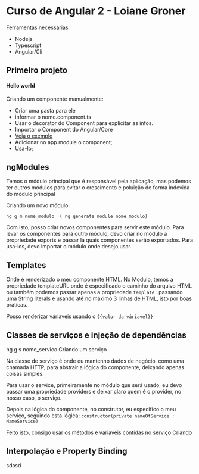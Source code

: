 # Curso de Angular 2 - Loiane Groner

Ferramentas necessárias:
 - Nodejs
 - Typescript
 - Angular/Cli


## Primeiro projeto

#### Hello world

Criando um componente manualmente:
- Criar uma pasta para ele
- informar o nome.component.ts
- Usar o decorator do Component para explicitar as infos.
- Importar o Component do Angular/Core
- [Veja o exemplo](https://www.github.com/matheusmfeitoza)
- Adicionar no app.module o component;
- Usa-lo;

## ngModules

Temos o módulo principal que é responsável pela aplicação, mas podemos ter outros módulos para evitar o crescimento e poluição de forma indevida do módulo principal

Criando um novo módulo:

    ng g m nome_modulo  ( ng generate module nome_modulo)

Com isto, posso criar novos componentes para servir este módulo. Para levar os componentes para outro módulo, devo criar no módulo a propriedade exports e passar lá quais componentes serão exportados. Para usa-los, devo importar o módulo onde desejo usar.


## Templates

Onde é renderizado o meu componente HTML. No Modulo, temos a propriedade templateURL onde é especificado o caminho do arquivo HTML ou também podemos passar apenas a propriedade `template:` passando uma String literals e usando até no máximo 3 linhas de HTML, isto por boas práticas.

Posso renderizar váriaveis usando o `{{valor da váriavel}}`

## Classes de serviços e injeção de dependências 

ng g s nome_servico Criando um serviço

Na classe de serviço é onde eu mantenho dados de negócio, como uma chamada HTTP, para abstrair a lógica do componente, deixando apenas coisas simples.

Para usar o service, primeiramente no módulo que será usado, eu devo passar uma propriedade providers e deixar claro quem é o provider, no nosso caso, o serviço.

Depois na lógica do componente, no construtor, eu especifico o meu serviço, seguindo esta lógica:
    `constructor(private nameOfService : NameService)`

Feito isto, consigo usar os métodos e váriaveis contidas no serviço Criando

## Interpolação e Property Binding

sdasd 